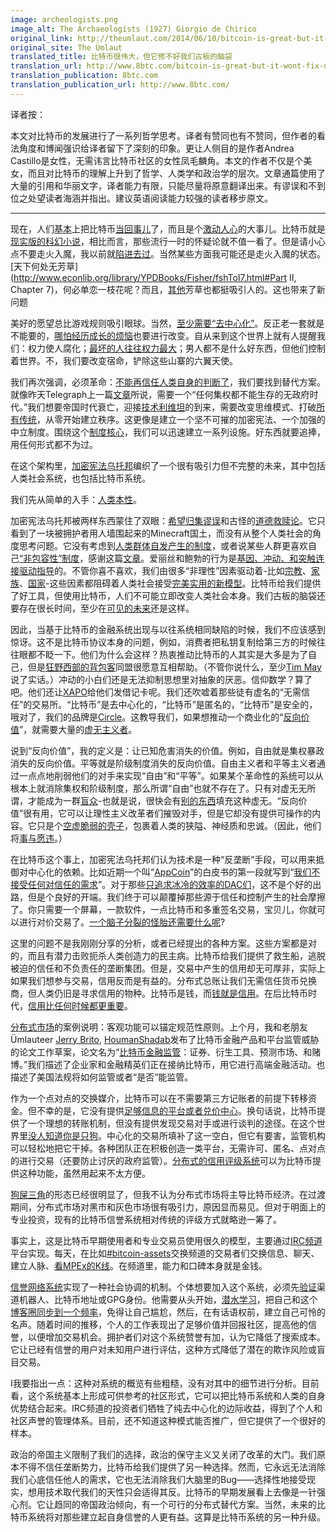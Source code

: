 ```yaml
---
image: archeologists.png
image_alt: The Archaeologists (1927) Giorgio de Chirico
original_link: http://theumlaut.com/2014/06/10/bitcoin-is-great-but-it-wont-fix-our-monkey-brains/
original_site: The Ümlaut
translated_title: 比特币很伟大，但它修不好我们古板的脑袋
translation_url: http://www.8btc.com/bitcoin-is-great-but-it-wont-fix-our-monkey-brains
translation_publication: 8btc.com
translation_publication_url: http://www.8btc.com/
---
```


译者按：

本文对比特币的发展进行了一系列哲学思考。译者有赞同也有不赞同，但作者的看法角度和博闻强识给译者留下了深刻的印象。更让人侧目的是作者Andrea Castillo是女性，无需讳言比特币社区的女性凤毛麟角。本文的作者不仅是个美女，而且对比特币的理解上升到了哲学、人类学和政治学的层次。文章通篇使用了大量的引用和华丽文字，译者能力有限，只能尽量将原意翻译出来。有谬误和不到位之处望读者海涵并指出。建议英语阅读能力较强的读者移步原文。

* * *

现在，人们[基本](http://unqualified-reservations.blogspot.com/2013/01/how-bitcoin-dies.html)上把比特币[当回事儿](http://trilema.com/2013/stage-n-bitcoin-exists/)了，而且是个[激动人心](http://trilema.com/2014/the-idea-that-bitcoin-is-a-sovereign/)的大事儿。比特币就是[现实版的科幻小说](http://www.laurelzuckerman.com/2013/03/digital-currency-ten-years-before-bitcoin-neal-stephensons-cryptonomicon-.html)，相比而言，那些流行一时的怀疑论就不值一看了。但是请小心点不要走火入魔，我以前就[陷进去过](http://theumlaut.com/2014/01/21/bitcoin-2-0-decentralized-corporations-derivatives-and-information-markets/)。当然某些方面我可能还是走火入魔的状态。[天下何处无芳草](http://www.econlib.org/library/YPDBooks/Fisher/fshToI7.html#Part II, Chapter 7)，何必单恋一枝花呢？而且，[其他](http://thecurioustask.tumblr.com/post/87898539429/for-instance)芳草也都挺吸引人的。这也带来了新问题

美好的愿望总比游戏规则吸引眼球。当然，[至少需要“去中心化”](http://bitcoinism.blogspot.com/2014/03/decentralized-applications-its-time-for.html)。反正老一套就是不能要的，[哪怕经历成长的烦恼](http://theumlaut.com/2014/04/08/bitcoins-growing-pains/)也要进行改变。自从来到这个世界上就有人提醒我们：权力使人腐化；[最坏的人往往权力最大](http://www.savageleft.com/poli/rts-ten.html)；男人都不是什么好东西，但他们控制着世界。不，我们要改变宿命，铲除这些山寨的六翼天使。

我们再次强调，必须革命：[不能再信任人类自身的判断了](http://www.thebitcoinsociety.org/content/bitcoin-beauty-trustless-transactions)，我们要找到替代方案。就像昨天Telegraph上一篇[文章](http://www.telegraph.co.uk/technology/news/10881213/The-coming-digital-anarchy.html)所说，需要一个“任何集权都不能生存的无政府时代。”我们想要帝国时代衰亡，迎接[技术利维坦](http://www.e-ir.info/2014/06/01/visions-of-a-techno-leviathan-the-politics-of-the-bitcoin-blockchain/)的到来，需要改变思维模式、打破[所有传统](http://proliberty.com/observer/20080703.htm)，从零开始建立秩序。这更像是建立一个坚不可摧的加密宪法、一个加强的中立制度。围绕这个[制度核心](http://mx.nthu.edu.tw/~cshwang/teaching-economics/econ3171/References/Hayek=Cosmos%20and%20Taxis.pdf)，我们可以迅速建立一系列设施。好东西就要追捧，用任何形式都不为过。

在这个架构里，[加密宪法乌托邦](http://www.telegraph.co.uk/technology/news/10881213/The-coming-digital-anarchy.html)编织了一个很有吸引力但不完整的未来，其中包括人类社会系统，也包括比特币系统。

我们先从简单的入手：[人类本性](/shelling-out/)。

加密宪法乌托邦被两样东西蒙住了双眼：[希望归集谬误](http://marginalrevolution.com/marginalrevolution/2011/03/the-fallacy-of-mood-affiliation.html)和古怪的[道德救赎论](http://edge.org/conversation/a-new-science-of-morality-part-1)。它只看到了一块被拥护者用人墙围起来的Minecraft国土，而没有从整个人类社会的角度思考问题。它没有考虑到[人类群体自发产生的制度](http://www.jasoncollins.org/the-deep-roots-of-economic-development/)，或者说某些人群更喜欢自己[“非包容性”制度](http://billmoyers.com/content/jonathan-haidts-mind-opening-journey/)，感谢这篇[文章](http://theumlaut.com/2014/04/16/a-coup-not-an-exit/)。爱丽丝和鲍勃的行为是[基因、冲动、和突触连接驱动指导](http://www.amazon.com/Thinking-Fast-Slow-Daniel-Kahneman/dp/0374533555)的。不管你喜不喜欢，我们由很多“非理性”因素驱动着-比如[宗教](http://theumlaut.com/2013/09/17/new-atheism-moral-orders-and-the-psychology-of-sanctity/)、[家族](http://www.amazon.com/Social-Conquest-Earth-Edward-Wilson/dp/0871403633)、[国家](http://theumlaut.com/2013/04/30/is-government-a-cultural-spandrel/)-这些因素都阻碍着人类社会接受[完美实用的新模型](http://www.deirdremccloskey.com/docs/graham/maxU.pdf)。比特币给我们提供了好工具，但使用比特币，人们不可能立即改变人类社会本身。我们古板的脑袋还要存在很长时间，至少在[可见的未来](http://www.amazon.com/Troublesome-Inheritance-Genes-Human-History/dp/1594204462)还是这样。

因此，当基于比特币的金融系统出现与以往系统相同缺陷的时候，我们不应该感到惊讶。这不是比特币协议本身的问题，例如，消费者把私钥复制给第三方的时候往往眼都不眨一下。他们为什么会这样？热衷推动比特币的人其实是大多是为了自己，但是[狂野西部的背包客](http://trilema.com/2014/the-psychology-of-the-bagholder/)同盟很愿意互相帮助。（不管你说什么，至少[Tim May](http://motherboard.vice.com/blog/whisteblowers-and-the-crypto-anarchist-underground-an-interview-with-andy-greenberg)说了实话。）冲动的小白们还是无法抑制思想里对抽象的厌恶。信仰数学？算了吧。他们还让[XAPO](http://techcrunch.com/2014/04/24/xapo-now-offers-the-first-credit-card-linked-to-your-bitcoin-wallet/)给他们发借记卡呢。我们还吹嘘着那些徒有虚名的“无需信任”的交易所。“比特币”是去中心化的，“比特币”是匿名的，“比特币”是安全的，哦对了，我们的品牌是[Circle](http://recode.net/2014/05/15/circle-launches-as-bitcoin-for-dummies-and-its-free/)。这教导我们，如果想推动一个商业化的“[反向价值](https://www.youtube.com/watch?v=pjWQx2EIBg8)”，就需要大量的[虚无主义者](/mempool/bitcoin-killer-of-nietzschean-nihilism/)。

说到“反向价值”，我的定义是：让已知危害消失的价值。例如，自由就是集权暴政消失的反向价值。平等就是阶级制度消失的反向价值。自由主义者和平等主义者通过一点点地削弱他们的对手来实现“自由”和“平等”。如果某个革命性的系统可以从根本上就消除集权和阶级制度，那么所谓“自由”也就不存在了。只有对虚无无所谓，才能成为一群[盲众](https://www.youtube.com/watch?v=Mx0pjQb71-I)-也就是说，很快会有[别的东西](http://www.independent.org/pdf/tir/tir_08_3_1_holcombe.pdf)填充这种虚无。“反向价值”很有用，它可以让理性主义改革者们摧毁对手，但是它却没有提供可操作的内容。它只是个[空虚脆弱的壳子](http://www.amazon.com/The-Righteous-Mind-Politics-Religion/dp/0307377903)，包裹着人类的狭隘、神经质和忠诚。（因此，他们将[事与愿违](http://www2.hn.psu.edu/faculty/jmanis/carlyle/tc_fr_full.pdf)。）

在比特币这个事上，加密宪法乌托邦们认为技术是一种“反垄断”手段，可以用来抵御对中心化的依赖。比如近期一个叫“[AppCoin](/mempool/appcoins-are-snake-oil/)”的白皮书的第一段就写到“[我们不接受任何对信任的需求](https://github.com/DavidJohnstonCEO/TheValueofAppCoins)”。对于那些[只追求冰冷的效率的DAC们](http://bitcoinmagazine.com/7050/bootstrapping-a-decentralized-autonomous-corporation-part-i/)，这不是个好的出路，但是个良好的开端。我们终于可以颠覆掉那些源于信任和控制产生的社会摩擦了。你只需要一个屏幕，一款软件，一点比特币和多重签名交易，宝贝儿，你就可以进行对价交易了。[一个脑子分裂的怪胎还需要什么呢](http://evankozierachi.com/uploads/The_Use_of_Knowledge_in_Society_-_Hayek.pdf)?

这里的问题不是我刚刚分享的分析，或者已经提出的各种方案。这些方案都是对的，而且有潜力击败扼杀人类创造力的民主病。比特币给我们提供了救生船，逃脱被迫的信任和不负责任的垄断集团。但是，交易中产生的信用却无可厚非，实际上如果我们想参与交易，信用反而是有益的。分布式总账让我们无需信任货币兑换商，但人类仍旧是寻求信用的物种。比特币是钱，而[钱就是信用](/shelling-out/)。在后比特币时代，[信用比任何时候都更重要](http://trilema.com/2014/what-the-wot-is-for-how-it-works-and-how-to-use-it/)。

[分布式市场](http://trilema.com/2013/why-i-nixed-p2p-colored-coins-and-all-that-jazz/)的案例说明：客观功能可以锚定规范性原则。上个月，我和老朋友Ümlauteer [Jerry Brito](http://jerrybrito.com/), [HoumanShadab](http://www.nyls.edu/faculty/faculty-profiles/faculty_profiles/houman_shadab/)发布了比特币金融产品和平台监管威胁的论文工作草案，论文名为“[比特币金融监管](http://papers.ssrn.com/sol3/papers.cfm?abstract_id=2423461)：证券、衍生工具、预测市场、和赌博。”我们描述了企业家和金融精英们正在接纳比特币，用它进行高端金融活动。也描述了美国法规将如何监管或者“是否”能监管。

作为一个点对点的交换媒介，比特币可以在不需要第三方记账者的前提下转移资金。但不幸的是，它没有提供[足够信息的平台或者兑价中心](http://trilema.com/2014/a-complete-theory-of-economics/)。换句话说，比特币提供了一个理想的转账机制，但没有提供发现交易对手或进行谈判的途径。在这个世界里[没人知道你是只狗](http://upload.wikimedia.org/wikipedia/en/f/f8/Internet_dog.jpg)。中心化的交易所填补了这一空白，但它有要害，监管机构可以轻松地把它干掉。各种团队正在积极创造一类平台，无需许可、匿名、点对点的进行交易（还要防止讨厌的政府监管）。[分布式的信用评级系统](https://github.com/goshakkk/decentralized-anonymous-marketplace-concept/issues/11)可以为比特币提供这种功能，虽然用起来不太方便。

[狗屎三角](http://thecurioustask.tumblr.com/post/88277407744/the-shit-triangle)的形态已经很明显了，但我不认为分布式市场将主导比特币经济。在过渡期间，分布式市场对黑市和灰色市场很有吸引力，原因显而易见。但对于明面上的专业投资，现有的比特币信誉系统相对传统的评级方式就略逊一筹了。

事实上，这是比特币早期使用者和专业交易员使用很久的模型，主要通过[IRC频道](https://en.bitcoin.it/wiki/IRC_channels)平台实现。每天，在比如[#bitcoin-assets](http://webchat.freenode.net/?channels=bitcoin-assets)交换频道的交易者们交换信息、聊天、建立人脉、[看MPEx的K线](http://mpex.co/)。在频道里，能力和口碑本身就是金钱。

[信誉网络系统](http://wiki.bitcoin-otc.com/wiki/OTC_Rating_System)实现了一种社会协调的机制。个体想要加入这个系统，必须先[验证](http://cascadianhacker.com/blog/2014/04/11_bitcoin-assets-new-wot-and-voice-model.html)渠道机器人、比特币地址或GPG身份。他需要从头开始，[潜水](http://contravex.com/2014/03/17/irc-yeshiva/)[学习](http://trilema.com/2013/youre-gonna-have-to-learn-that-variety-speak/)，把自己和这个[博客圈](http://blogs.bitcoin-assets.com/)[同步到一个频率](http://log.bitcoin-assets.com/)，免得让自己尴尬，然后，在有话语权前，建立自己可怜的名声。随着时间的推移，个人的工作表现出了足够价值并回报社区，提高他的信誉，以便增加交易机会。拥护者们对这个系统赞誉有加，认为它降低了搜索成本。它让已经有信誉的用户对未知用户进行评估，这种方式降低了潜在的欺诈风险或盲目交易。

I我要指出一点：这种对系统的概览有些粗糙，没有对其中的细节进行分析。目前看，这个系统基本上形成可供参考的社区形式，它可以把比特币系统和人类的自身优势结合起来。IRC频道的投资者们牺牲了纯去中心化的边际收益，得到了个人和社区声誉的管理体系。目前，还不知道这种模式能否推广，但它提供了一个很好的样本。

政治的帝国主义限制了我们的选择，政治的保守主义又关闭了改革的大门。我们原本不得不信任垄断势力，比特币给我们提供了另一种选择。然而，它永远无法消除我们心底信任他人的需求，它也无法消除我们大脑里的Bug——选择性地接受现实，想用技术取代我们的天性只会适得其反。比特币的早期发展看上去像是一针强心剂。它让趋同的帝国政治倾向，有一个可行的分布式替代方案。当然，未来的比特币系统将对那些建立起自身信誉的人更有益。这算是比特币系统的另一种升级。
